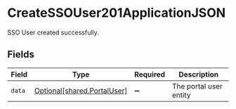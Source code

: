 # CreateSSOUser201ApplicationJSON

SSO User created successfully.


## Fields

| Field                                                            | Type                                                             | Required                                                         | Description                                                      |
| ---------------------------------------------------------------- | ---------------------------------------------------------------- | ---------------------------------------------------------------- | ---------------------------------------------------------------- |
| `data`                                                           | [Optional[shared.PortalUser]](../../models/shared/portaluser.md) | :heavy_minus_sign:                                               | The portal user entity                                           |